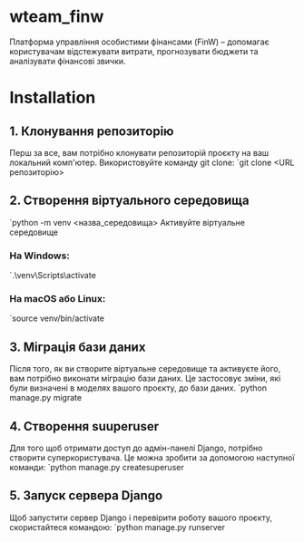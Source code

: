 # wteam_finw
Платформа управління особистими фінансами (FinW) – допомагає користувачам відстежувати витрати, прогнозувати бюджети та аналізувати фінансові звички.

# Installation
## 1. Клонування репозиторію 
Перш за все, вам потрібно клонувати репозиторій проєкту на ваш локальний комп'ютер. Використовуйте команду git clone:
`git clone <URL репозиторію>
## 2. Створення віртуального середовища 
`python -m venv <назва_середовища>
Активуйте віртуальне середовище
### На Windows:
`.\venv\Scripts\activate
### На macOS або Linux:
`source venv/bin/activate
## 3. Міграція бази даних 
Після того, як ви створите віртуальне середовище та активуєте його, вам потрібно виконати міграцію бази даних. Це застосовує зміни, які були визначені в моделях вашого проєкту, до бази даних.
`python manage.py migrate
## 4. Створення suuperuser
Для того щоб отримати доступ до адмін-панелі Django, потрібно створити суперкористувача. Це можна зробити за допомогою наступної команди:
`python manage.py createsuperuser
## 5. Запуск сервера Django 
Щоб запустити сервер Django і перевірити роботу вашого проєкту, скористайтеся командою:
`python manage.py runserver